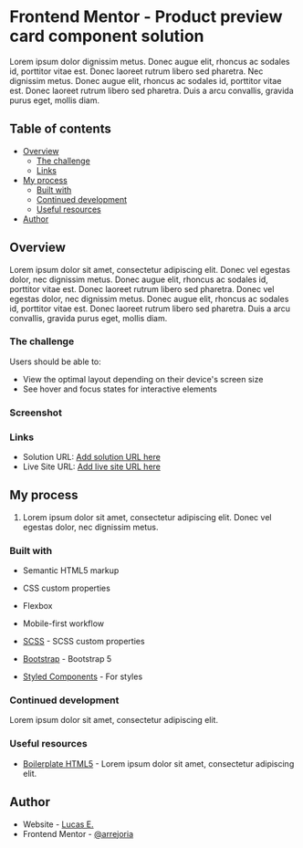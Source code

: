 # Frontend Mentor - Product preview card component solution

Lorem ipsum dolor dignissim metus. Donec augue elit, rhoncus ac sodales id, porttitor vitae est. Donec laoreet rutrum libero sed pharetra.
Nec dignissim metus. Donec augue elit, rhoncus ac sodales id, porttitor vitae est. Donec laoreet rutrum libero sed pharetra. Duis a arcu convallis, gravida purus eget, mollis diam.

## Table of contents

- [Overview](#overview)
  - [The challenge](#the-challenge)
  <!-- - [Screenshot](#screenshot) -->
  - [Links](#links)
- [My process](#my-process)
  - [Built with](#built-with)
  - [Continued development](#continued-development)
  - [Useful resources](#useful-resources)
- [Author](#author)

## Overview
Lorem ipsum dolor sit amet, consectetur adipiscing elit. Donec vel egestas dolor, nec dignissim metus. Donec augue elit, rhoncus ac sodales id, porttitor vitae est. Donec laoreet rutrum libero sed pharetra.
Donec vel egestas dolor, nec dignissim metus. Donec augue elit, rhoncus ac sodales id, porttitor vitae est. Donec laoreet rutrum libero sed pharetra. Duis a arcu convallis, gravida purus eget, mollis diam.
### The challenge

Users should be able to:

- View the optimal layout depending on their device's screen size
- See hover and focus states for interactive elements

### Screenshot

<!-- ![My solution to this challenge](./screenshot.jpg) -->

### Links

- Solution URL: [Add solution URL here](https://your-solution-url.com)
- Live Site URL: [Add live site URL here](https://arr-product-preview-card-component.vercel.app/)

## My process
1. Lorem ipsum dolor sit amet, consectetur adipiscing elit. Donec vel egestas dolor, nec dignissim metus.
### Built with

- Semantic HTML5 markup
- CSS custom properties
- Flexbox
- Mobile-first workflow
- [SCSS](https://sass-lang.com/) - SCSS custom properties
- [Bootstrap](https://getbootstrap.com/) - Bootstrap 5

- [Styled Components](https://styled-components.com/) - For styles


### Continued development

Lorem ipsum dolor sit amet, consectetur adipiscing elit.

### Useful resources

- [Boilerplate HTML5](https://html5boilerplate.com/) - Lorem ipsum dolor sit amet, consectetur adipiscing elit.

## Author

- Website - [Lucas E.](https://arr-dev.vercel.app)
- Frontend Mentor - [@arrejoria](https://www.frontendmentor.io/profile/arrejoria)
